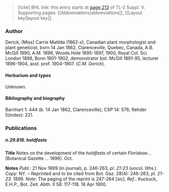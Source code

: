 > [!cite] BHL link: this entry starts at [page 213](https://www.biodiversitylibrary.org/item/103833#page/225/mode/1up) of TL-2 Suppl. V.
> Supporting pages: [[Abbreviations|abbreviations]], [[Layout key|layout key]].

### Author

Derick, (Miss) Carrie Matilda (1862-x), Canadian plant morphologist and plant geneticist, born 14 Jan 1862, Clarenceville, Quebec, Canada, A.B. McGill 1890, A.M. 1896, Woods Hole 1895-1897, 1900, Royal Col. Sci. London 1898, Bonn 1901-1902, demonstrator bot. McGill 1891-95, lecturer 1896-1904, asst. prof. 1904-1907. (*C.M. Derick*).

#### Herbarium and types

Unknown.

#### Bibliography and biography

Barnhart 1: 444 (b. 14 Jan 1862, Clarenceville); CSP 14: 576; Rehder 5(index): 221.

### Publications

##### n.29.816. holdfasts

**Title**
Notes on the development of the *holdfasts* of certain *Florideae*... \[Botanical Gazette ... 1899\]. Oct.

**Notes**
*Publ*.: 21 Nov 1899 (in journal), p. 246-263, *pl. 21-23* (uncol. liths.). *Copy*: NY. – Reprinted and to be cited from Bot. Gaz. 28(4): 246-263, *pl. 21-23.* 1899.
*Note*: The paging of the reprint is 247-264 \[sic\].
*Ref*.: Kuckuck, E.H.P., Bot. Zeit. Abth. II 58: 117-118. 16 Apr 1900.

